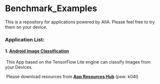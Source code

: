 # Benchmark_Examples
This is a repository for applications powered by AIIA. Please feel free to try them on your device.


### Application List:

#### 1.  [Android Image Classification](https://github.com/AIIABenchmark/Benchmark_Examples/tree/master/TFLITE_Demo)

​      This App based on the TensorFlow Lite engine can classify Images from your Devices.

​      Please download resources from [**App Resources Hub**](https://pan.baidu.com/s/1G91PqmAabQIjLyV3saeD5A) (psw: k04t)
